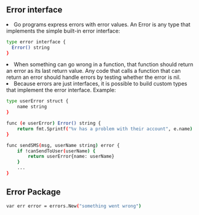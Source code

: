 ## Error interface
<li>Go programs express errors with error values. An Error is any type that implements the simple built-in error interface:

```bash
type error interface {
  Error() string
}
```

<li>When something can go wrong in a function, that function should return an error as its last return value. Any code that calls a function that can return an error should handle errors by testing whether the error is nil.</li>

<li>Because errors are just interfaces, it is possible to build custom types that implement the error interface. Example:</li>

```bash
type userError struct {
    name string
}

func (e userError) Error() string {
    return fmt.Sprintf("%v has a problem with their account", e.name)
}

func sendSMS(msg, userName string) error {
    if !canSendToUser(userName) {
        return userError{name: userName}
    }
    ...
}
```

## Error Package

```bash
var err error = errors.New("something went wrong")
```
